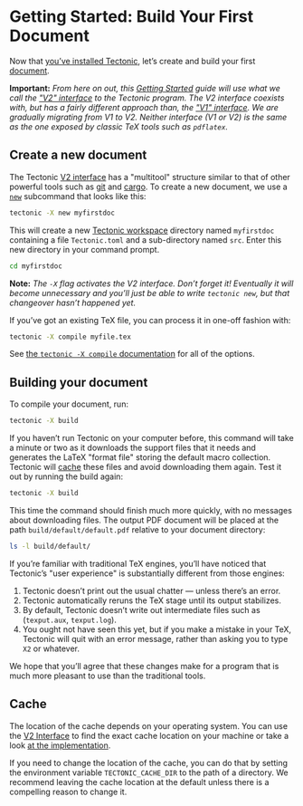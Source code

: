# Getting Started: Build Your First Document

Now that [you’ve installed Tectonic][install], let’s create and build your first
[document].

[install]: ./install.md
[document]: ../ref/documents.md

**Important:** *From here on out, this [Getting Started][gs-index] guide will
use what we call the ["V2" interface][v2cli] to the Tectonic program. The V2
interface coexists with, but has a fairly different approach than, the ["V1"
interface][v1cli]. We are gradually migrating from V1 to V2. Neither interface
(V1 or V2) is the same as the one exposed by classic TeX tools such as
`pdflatex`.*

[gs-index]: ./index.md
[v2cli]: ../ref/v2cli.md
[v1cli]: ../ref/v1cli.md


## Create a new document

The Tectonic [V2 interface][v2cli] has a "multitool" structure similar to that
of other powerful tools such as [git] and [cargo]. To create a new document, we
use a [`new`][cli-new] subcommand that looks like this:

```sh
tectonic -X new myfirstdoc
```

[git]: https://git-scm.com/
[cargo]: https://doc.rust-lang.org/cargo/
[cli-new]: ../v2cli/new.md

This will create a new [Tectonic workspace][workspace] directory named
`myfirstdoc` containing a file `Tectonic.toml` and a sub-directory named `src`.
Enter this new directory in your command prompt.

[workspace]: ../ref/workspaces.md

```sh
cd myfirstdoc
```

**Note:** *The `-X` flag activates the V2 interface. Don’t forget it! Eventually
it will become unnecessary and you’ll just be able to write `tectonic new`, but
that changeover hasn’t happened yet.*

If you’ve got an existing TeX file, you can process it in one-off fashion with:

```sh
tectonic -X compile myfile.tex
```

See [the `tectonic -X compile` documentation][cli-compile] for all of the options.

[cli-compile]: ../v2cli/compile.md


## Building your document

To compile your document, run:

```sh
tectonic -X build
```

If you haven’t run Tectonic on your computer before, this command will take a
minute or two as it downloads the support files that it needs and generates the
LaTeX "format file" storing the default macro collection. Tectonic will [cache](#cache)
these files and avoid downloading them again. Test it out by running the build
again:

```sh
tectonic -X build
```

This time the command should finish much more quickly, with no messages about
downloading files. The output PDF document will be placed at the path
`build/default/default.pdf` relative to your document directory:

```sh
ls -l build/default/
```

If you’re familiar with traditional TeX engines, you’ll have noticed that
Tectonic’s "user experience" is substantially different from those engines:

1. Tectonic doesn’t print out the usual chatter — unless there’s an error.
2. Tectonic automatically reruns the TeX stage until its output stabilizes.
3. By default, Tectonic doesn’t write out intermediate files such as
   (`texput.aux`, `texput.log`).
4. You ought not have seen this yet, but if you make a mistake in your TeX,
   Tectonic will quit with an error message, rather than asking you to type `X2`
   or whatever.

We hope that you’ll agree that these changes make for a program that is much
more pleasant to use than the traditional tools.


## Cache

The location of the cache depends on your operating system. You can use the
[V2 Interface][v2cli-ref] to find the exact cache location on your machine
or take a look [at the implementation][user-cache-impl].

If you need to change the location of the cache, you can do that by setting
the environment variable `TECTONIC_CACHE_DIR` to the path of a directory.
We recommend leaving the cache location at the default unless there is a
compelling reason to change it.

[v2cli-ref]: ../ref/v2cli.md
[user-cache-impl]: https://docs.rs/tectonic_io_base/latest/tectonic_io_base/app_dirs/fn.ensure_user_cache_dir.html
